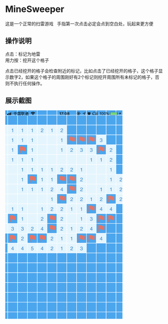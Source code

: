 # MineSweeper
这是一个正常的扫雷游戏  
手指第一次点击必定会点到空白处，玩起来更方便  

## 操作说明
点击：标记为地雷  
用力按：挖开这个格子  
  
点击已经挖开的格子会检查附近的标记，比如点击了已经挖开的格子，这个格子显示数字2，如果这个格子的周围刚好有2个标记则挖开周围所有未标记的格子，否则不执行任何操作。

## 展示截图
<p>
    <img src="demo.png" alt="demo" width="375" />
</p>
